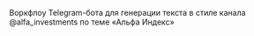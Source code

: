 Воркфлоу Telegram-бота для генерации текста в стиле канала @alfa_investments по теме «Альфа Индекс»
